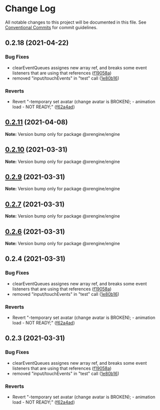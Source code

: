 # Change Log

All notable changes to this project will be documented in this file.
See [Conventional Commits](https://conventionalcommits.org) for commit guidelines.

## 0.2.18 (2021-04-22)


### Bug Fixes

* clearEventQueues assignes new array ref, and breaks some event listeners that are using that references ([f19058a](https://github.com/xrengine/xrengine/commit/f19058aa08e42d0836b1be1e5584d9ba72c053d3))
* removed "input/touchEvents" in "test" call ([1e80b16](https://github.com/xrengine/xrengine/commit/1e80b16602beeacf6a2ed2d5768a05a971e07d6e))


### Reverts

* Revert "-temporary set avatar (change avatar is BROKEN); - animation load - NOT READY;" ([f62a4ad](https://github.com/xrengine/xrengine/commit/f62a4ad131bbf1b27e96858fc4829cea6ec32044))





## [0.2.11](https://github.com/xrengine/xrengine/compare/v0.2.10...v0.2.11) (2021-04-08)

**Note:** Version bump only for package @xrengine/engine





## [0.2.10](https://github.com/xrengine/xrengine/compare/v0.2.9...v0.2.10) (2021-03-31)

**Note:** Version bump only for package @xrengine/engine





## [0.2.9](https://github.com/xrengine/xrengine/compare/v0.2.8...v0.2.9) (2021-03-31)

**Note:** Version bump only for package @xrengine/engine





## [0.2.7](https://github.com/xrengine/xrengine/compare/v0.2.6...v0.2.7) (2021-03-31)

**Note:** Version bump only for package @xrengine/engine





## [0.2.6](https://github.com/xrengine/xrengine/compare/v0.2.5...v0.2.6) (2021-03-31)

**Note:** Version bump only for package @xrengine/engine





## 0.2.4 (2021-03-31)


### Bug Fixes

* clearEventQueues assignes new array ref, and breaks some event listeners that are using that references ([f19058a](https://github.com/xrengine/xrengine/commit/f19058aa08e42d0836b1be1e5584d9ba72c053d3))
* removed "input/touchEvents" in "test" call ([1e80b16](https://github.com/xrengine/xrengine/commit/1e80b16602beeacf6a2ed2d5768a05a971e07d6e))


### Reverts

* Revert "-temporary set avatar (change avatar is BROKEN); - animation load - NOT READY;" ([f62a4ad](https://github.com/xrengine/xrengine/commit/f62a4ad131bbf1b27e96858fc4829cea6ec32044))





## 0.2.3 (2021-03-31)


### Bug Fixes

* clearEventQueues assignes new array ref, and breaks some event listeners that are using that references ([f19058a](https://github.com/xrengine/xrengine/commit/f19058aa08e42d0836b1be1e5584d9ba72c053d3))
* removed "input/touchEvents" in "test" call ([1e80b16](https://github.com/xrengine/xrengine/commit/1e80b16602beeacf6a2ed2d5768a05a971e07d6e))


### Reverts

* Revert "-temporary set avatar (change avatar is BROKEN); - animation load - NOT READY;" ([f62a4ad](https://github.com/xrengine/xrengine/commit/f62a4ad131bbf1b27e96858fc4829cea6ec32044))

